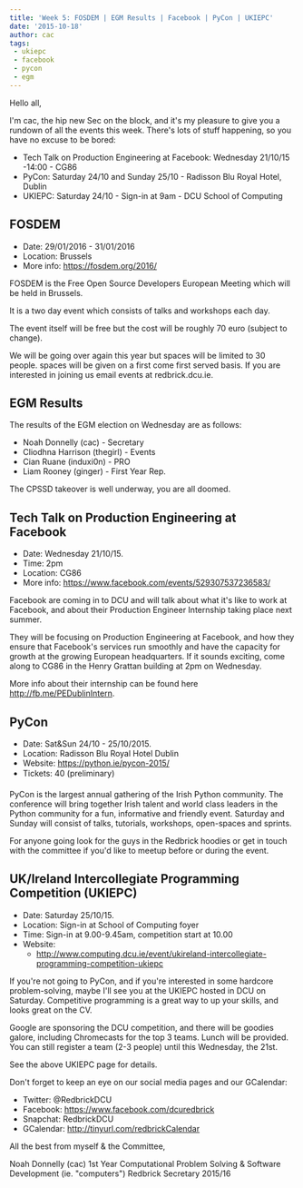 ```yaml
---
title: 'Week 5: FOSDEM | EGM Results | Facebook | PyCon | UKIEPC'
date: '2015-10-18'
author: cac
tags:
 - ukiepc
 - facebook
 - pycon
 - egm
---
```


Hello all,

I'm cac, the hip new Sec on the block, and it's my pleasure to give you a
rundown of all the events this week. There's lots of stuff happening, so
you have no excuse to be bored:

 - Tech Talk on Production Engineering at Facebook: Wednesday 21/10/15 -14:00 - CG86
 - PyCon: Saturday 24/10 and Sunday 25/10 - Radisson Blu Royal Hotel, Dublin
 - UKIEPC: Saturday 24/10 - Sign-in at 9am - DCU School of Computing

 <!-- more -->

## FOSDEM

- Date: 29/01/2016 - 31/01/2016
- Location: Brussels
- More info: https://fosdem.org/2016/

FOSDEM is the Free Open Source Developers European Meeting which will be
held in Brussels.

It is a two day event which consists of talks and workshops each day.

The event itself will be free but the cost will be roughly 70 euro
(subject to change).

We will be going over again this year but spaces will be limited to 30
people.
spaces will be given on a first come first served basis. If you are
interested in joining us email events at redbrick.dcu.ie.

## EGM Results

The results of the EGM election on Wednesday are as follows:

 * Noah Donnelly (cac) - Secretary
 * Cliodhna Harrison (thegirl) - Events
 * Cian Ruane (induxi0n) - PRO
 * Liam Rooney (ginger) - First Year Rep.

The CPSSD takeover is well underway, you are all doomed.

## Tech Talk on Production Engineering at Facebook

 - Date: Wednesday 21/10/15.
 - Time: 2pm
 - Location: CG86
 - More info: https://www.facebook.com/events/529307537236583/

Facebook are coming in to DCU and will talk about what it's like to work
at Facebook, and about their Production Engineer Internship taking place
next summer.

They will be focusing on Production Engineering at Facebook, and
how they ensure that Facebook's services run smoothly and have the
capacity for growth at the growing European headquarters. If it sounds
exciting, come along to CG86 in the Henry Grattan building at 2pm on
Wednesday.

More info about their internship can be found here
http://fb.me/PEDublinIntern.

## PyCon

 - Date: Sat&Sun 24/10 - 25/10/2015.
 - Location: Radisson Blu Royal Hotel Dublin
 - Website: https://python.ie/pycon-2015/
 - Tickets: 40 (preliminary)

PyCon is the largest annual gathering of the Irish Python community.
The conference will bring together Irish talent and world class
leaders in the Python community for a fun, informative and friendly
event. Saturday and Sunday will consist of talks, tutorials,
workshops, open-spaces and sprints.

For anyone going look for the guys in the Redbrick hoodies or get in touch
with the committee if you'd like to meetup before or during the event.

## UK/Ireland Intercollegiate Programming Competition (UKIEPC)

 - Date: Saturday 25/10/15.
 - Location: Sign-in at School of Computing foyer
 - Time: Sign-in at 9.00-9.45am, competition start at 10.00
 - Website:
	- http://www.computing.dcu.ie/event/ukireland-intercollegiate-programming-competition-ukiepc

If you're not going to PyCon, and if you're interested in some hardcore
problem-solving, maybe I'll see you at the UKIEPC hosted in DCU on
Saturday. Competitive programming is a great way to up your skills, and
looks great on the CV.

Google are sponsoring the DCU competition, and there will be goodies
galore, including Chromecasts for the top 3 teams. Lunch will be provided.
You can still register a team (2-3 people) until this Wednesday, the 21st.

See the above UKIEPC page for details.



Don't forget to keep an eye on our social media pages and our GCalendar:
   - Twitter:  @RedbrickDCU
   - Facebook: https://www.facebook.com/dcuredbrick
   - Snapchat: RedbrickDCU
   - GCalendar: http://tinyurl.com/redbrickCalendar



All the best from myself & the Committee,

Noah Donnelly (cac)
1st Year Computational Problem Solving & Software Development (ie.
"computers")
Redbrick Secretary 2015/16
